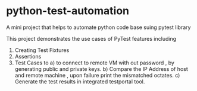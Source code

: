 # python-test-automation
A mini project that helps to automate python code base suing pytest library

This project demonstrates the use cases of PyTest features including
1. Creating Test Fixtures
2. Assertions
3. Test Cases to
  a) to connect to remote VM with out password , by generating public and private keys.
  b) Compare the IP Address of host and remote machine , upon failure print the mismatched octates.
  c) Generate the test results in integrated testportal tool.
